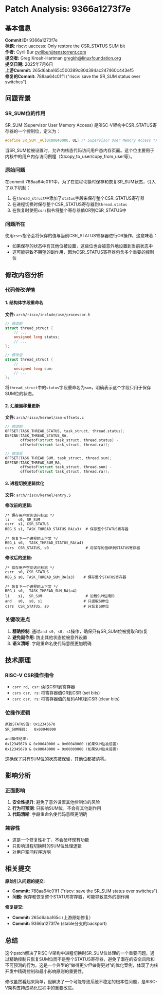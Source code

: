 # Patch Analysis: 9366a1273f7e

## 基本信息

**Commit ID:** 9366a1273f7e  
**标题:** riscv: uaccess: Only restore the CSR_STATUS SUM bit  
**作者:** Cyril Bur <cyrilbur@tenstorrent.com>  
**提交者:** Greg Kroah-Hartman <gregkh@linuxfoundation.org>  
**提交日期:** 2025年7月6日  
**上游Commit:** 265d6aba165c500389c80d394ac247460c443ef5  
**修复的Commit:** 788aa64c01f1 ("riscv: save the SR_SUM status over switches")  

## 问题背景

### SR_SUM位的作用

SR_SUM (Supervisor User Memory Access) 是RISC-V架构中CSR_STATUS寄存器的一个控制位，定义为：
```c
#define SR_SUM _AC(0x00040000, UL) /* Supervisor User Memory Access */
```

当SR_SUM位被设置时，允许内核态代码访问用户态内存页面。这个位主要用于内核中的用户内存访问例程（如copy_to_user/copy_from_user等）。

### 原始问题

在commit 788aa64c01f1中，为了在进程切换时保存和恢复SR_SUM状态，引入了以下机制：

1. 在`thread_struct`中添加了`status`字段来保存整个CSR_STATUS寄存器
2. 在进程切换时保存整个CSR_STATUS寄存器到`thread.status`
3. 在恢复时使用`csrs`指令将整个寄存器值OR到CSR_STATUS中

### 问题所在

使用`csrs`指令会将保存的值与当前CSR_STATUS寄存器进行OR操作，这意味着：
- 如果保存的状态中有其他位被设置，这些位也会被意外地设置到当前状态中
- 这可能导致不期望的副作用，因为CSR_STATUS寄存器包含多个重要的控制位

## 修改内容分析

### 代码修改详情

#### 1. 结构体字段重命名

**文件:** `arch/riscv/include/asm/processor.h`
```c
// 修改前
struct thread_struct {
    // ...
    unsigned long status;
    // ...
};

// 修改后  
struct thread_struct {
    // ...
    unsigned long sum;
    // ...
};
```

将`thread_struct`中的`status`字段重命名为`sum`，明确表示这个字段只用于保存SUM位的状态。

#### 2. 汇编偏移量更新

**文件:** `arch/riscv/kernel/asm-offsets.c`
```c
// 修改前
OFFSET(TASK_THREAD_STATUS, task_struct, thread.status);
DEFINE(TASK_THREAD_STATUS_RA, 
       offsetof(struct task_struct, thread.status) - 
       offsetof(struct task_struct, thread.ra));

// 修改后
OFFSET(TASK_THREAD_SUM, task_struct, thread.sum);
DEFINE(TASK_THREAD_SUM_RA,
       offsetof(struct task_struct, thread.sum) - 
       offsetof(struct task_struct, thread.ra));
```

#### 3. 进程切换逻辑优化

**文件:** `arch/riscv/kernel/entry.S`

**修改前的逻辑:**
```assembly
/* 保存用户空间访问标志 */
li    s0, SR_SUM
csrr  s1, CSR_STATUS
REG_S s1, TASK_THREAD_STATUS_RA(a3)  # 保存整个STATUS寄存器

/* 恢复下一个进程的上下文 */
REG_L s0,  TASK_THREAD_STATUS_RA(a4)
csrs  CSR_STATUS, s0                 # 将保存的值OR到STATUS寄存器
```

**修改后的逻辑:**
```assembly
/* 保存用户空间访问标志 */
csrr  s0, CSR_STATUS
REG_S s0, TASK_THREAD_SUM_RA(a3)    # 保存整个STATUS寄存器

/* 恢复下一个进程的上下文 */
REG_L s0,  TASK_THREAD_SUM_RA(a4)
li    s1,  SR_SUM                    # 加载SUM位掩码
and   s0,  s0, s1                   # 只提取SUM位
csrs  CSR_STATUS, s0                # 只恢复SUM位
```

### 关键改进点

1. **精确控制**: 通过`and s0, s0, s1`操作，确保只有SR_SUM位被提取和恢复
2. **避免副作用**: 防止其他状态位被意外设置
3. **语义清晰**: 字段重命名使代码意图更加明确

## 技术原理

### RISC-V CSR操作指令

- `csrr rd, csr`: 读取CSR到寄存器
- `csrs csr, rs`: 将寄存器值OR到CSR (set bits)
- `csrc csr, rs`: 将寄存器值的反码AND到CSR (clear bits)

### 位操作逻辑

```
原始STATUS值: 0x12345678
SR_SUM掩码:   0x00040000

and操作结果:
0x12345678 & 0x00040000 = 0x00040000 (如果SUM位被设置)
0x12345678 & 0x00040000 = 0x00000000 (如果SUM位未设置)
```

这确保了只有SUM位的状态被保留，其他位都被清零。

## 影响分析

### 正面影响

1. **安全性提升**: 避免了意外设置其他控制位的风险
2. **行为可预测**: 只影响SUM位，不会有其他副作用
3. **代码清晰**: 字段重命名使代码意图更明确

### 兼容性

- 这是一个修复性补丁，不会破坏现有功能
- 只影响进程切换时的SUM位处理逻辑
- 对用户空间程序透明

## 相关提交

**原始引入问题的提交:**
- **Commit:** 788aa64c01f1 ("riscv: save the SR_SUM status over switches")
- **问题:** 保存和恢复整个STATUS寄存器，可能导致意外的副作用

**修复提交:**
- **Commit:** 265d6aba165c (上游原始修复)
- **Commit:** 9366a1273f7e (stable分支的backport)

## 总结

这个patch解决了RISC-V架构中进程切换时SR_SUM位处理的一个重要问题。通过精确控制只恢复SUM位而不是整个STATUS寄存器，避免了潜在的安全风险和不可预测的行为。这是一个典型的"做得更少但做得更对"的优化案例，体现了内核开发中精确控制和最小影响原则的重要性。

修改虽然看起来简单，但解决了一个可能导致系统不稳定的根本性问题，是RISC-V架构支持成熟化过程中的重要改进。